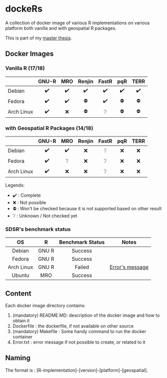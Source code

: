 # dockeRs

A collection of docker image of various R implementations on various platform both vanilla and with geospatial R packages.

This is part of my [master thesis](https://github.com/ismailsunni/MasterThesis).

## Docker Images

### Vanilla R (17/18)

|            |    GNU-R   |     MRO    |   Renjin   |    FastR   |     pqR    |    TERR    |
|------------|:----------:|:----------:|:----------:|:----------:|:----------:|:----------:|
| Debian     | :heavy_check_mark: | :heavy_check_mark: | :heavy_check_mark: | :heavy_check_mark: | :heavy_check_mark: | :heavy_check_mark: |
| Fedora     | :heavy_check_mark: | :heavy_check_mark: | :no_entry: | :heavy_check_mark: | :no_entry: | :no_entry: |
| Arch Linux | :heavy_check_mark: | :x: | :no_entry: | :grey_question: | :no_entry: | :no_entry: |

### with Geospatial R Packages (14/18)

|            |    GNU-R   |     MRO    |   Renjin   |    FastR   |     pqR    |    TERR    |
|------------|:----------:|:----------:|:----------:|:----------:|:----------:|:----------:|
| Debian     | :heavy_check_mark: | :heavy_check_mark: | :x: | :grey_question: | :x: | :x: |
| Fedora     | :heavy_check_mark: | :grey_question: | :x: | :grey_question: | :x: | :x: |
| Arch Linux | :heavy_check_mark: | :x: | :x: | :grey_question: | :x: | :x: |

Legends:

- :heavy_check_mark: : Complete
- :x: : Not possible
- :no_entry: : Won't be checked because it is not supported based on other result
- :grey_question: : Unknown / Not checked yet

### SDSR's benchmark status

| OS | R | Benchmark Status | Notes | 
|:---------:|:--------:|:--------:|------|
| Debian | GNU R | Success | |
| Fedora | GNU R | Success | |
| Arch Linux | GNU R | Failed | [Error's message](./gnuR-3.6.1-archlinux-geospatial#sdsr-benchmark-problem)|
| Ubuntu | MRO | Success | |

## Content

Each docker image directory contains:

1. (mandatory) README.MD: description of the docker image and how to obtain it
2. Dockerfile : the dockerfile, if not available on other source
3. (mandatory) Makefile : Some handy command to run the docker container
4. Error.txt : error message if not possible to create, or related to it

## Naming

The format is : [R-implementation]-[version]-[platform]-[geospatial].
